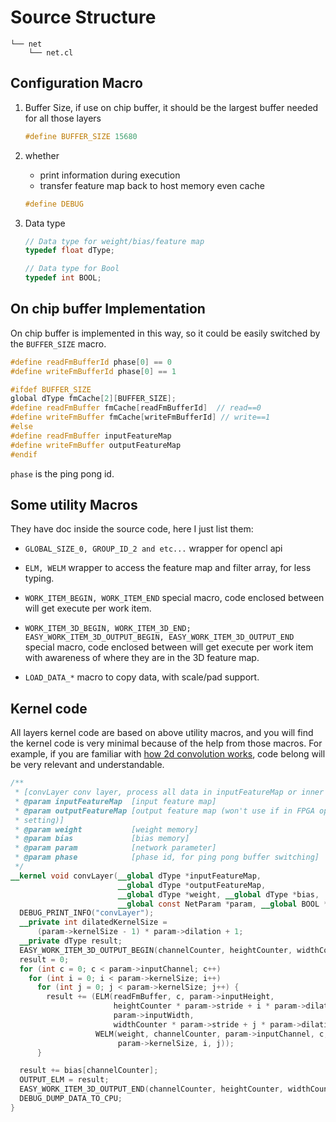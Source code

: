 # Source Structure

```shell
└── net
    └── net.cl
```


## Configuration Macro

1. Buffer Size, if use on chip buffer, it should be the largest buffer needed for all those layers
    ```cpp
    #define BUFFER_SIZE 15680
    ```

2. whether
    - print information during execution
    - transfer feature map back to host memory even cache
    ```cpp
    #define DEBUG
    ```

3. Data type
    ```cpp
    // Data type for weight/bias/feature map
    typedef float dType;

    // Data type for Bool
    typedef int BOOL;
    ```


## On chip buffer Implementation

On chip buffer is implemented in this way, so it could be easily switched by the `BUFFER_SIZE` macro.  

```cpp
#define readFmBufferId phase[0] == 0
#define writeFmBufferId phase[0] == 1

#ifdef BUFFER_SIZE
global dType fmCache[2][BUFFER_SIZE];
#define readFmBuffer fmCache[readFmBufferId]  // read==0
#define writeFmBuffer fmCache[writeFmBufferId] // write==1
#else
#define readFmBuffer inputFeatureMap
#define writeFmBuffer outputFeatureMap
#endif
```
`phase` is the ping pong id.

## Some utility Macros

They have doc inside the source code, here I just list them:

- `GLOBAL_SIZE_0, GROUP_ID_2 and etc...` wrapper for opencl api


- `ELM, WELM` wrapper to access the feature map and filter array, for less typing.

- `WORK_ITEM_BEGIN, WORK_ITEM_END` special macro, code enclosed between will get execute per work item.


- `WORK_ITEM_3D_BEGIN, WORK_ITEM_3D_END; EASY_WORK_ITEM_3D_OUTPUT_BEGIN, EASY_WORK_ITEM_3D_OUTPUT_END` special macro, code enclosed between will get execute per work item with awareness of where they are in the 3D feature map.

- `LOAD_DATA_*` macro to copy data, with scale/pad support.


## Kernel code

All layers kernel code are based on above utility macros, and you will find the kernel code is very minimal because of the help from those macros.  For example, if you are familiar with [how 2d convolution works](http://cs231n.stanford.edu/slides/winter1516_lecture7.pdf), code belong will be very relevant and understandable. 


```OpenCL
/**
 * [convLayer conv layer, process all data in inputFeatureMap or inner cache]
 * @param inputFeatureMap  [input feature map]
 * @param outputFeatureMap [output feature map (won't use if in FPGA optimized
 * setting)]
 * @param weight           [weight memory]
 * @param bias             [bias memory]
 * @param param            [network parameter]
 * @param phase            [phase id, for ping pong buffer switching]
 */
__kernel void convLayer(__global dType *inputFeatureMap,
                        __global dType *outputFeatureMap,
                        __global dType *weight, __global dType *bias,
                        __global const NetParam *param, __global BOOL *phase) {
  DEBUG_PRINT_INFO("convLayer");
  __private int dilatedKernelSize =
      (param->kernelSize - 1) * param->dilation + 1;
  __private dType result;
  EASY_WORK_ITEM_3D_OUTPUT_BEGIN(channelCounter, heightCounter, widthCounter);
  result = 0;
  for (int c = 0; c < param->inputChannel; c++)
    for (int i = 0; i < param->kernelSize; i++)
      for (int j = 0; j < param->kernelSize; j++) {
        result += (ELM(readFmBuffer, c, param->inputHeight,
                       heightCounter * param->stride + i * param->dilation,
                       param->inputWidth,
                       widthCounter * param->stride + j * param->dilation) *
                   WELM(weight, channelCounter, param->inputChannel, c,
                        param->kernelSize, i, j));
      }

  result += bias[channelCounter];
  OUTPUT_ELM = result;
  EASY_WORK_ITEM_3D_OUTPUT_END(channelCounter, heightCounter, widthCounter);
  DEBUG_DUMP_DATA_TO_CPU;
}
```
